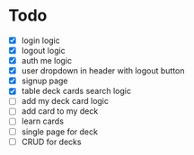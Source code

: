 # Todo

- [x] login logic
- [x] logout logic
- [x] auth me logic
- [x] user dropdown in header with logout button
- [x] signup page
- [x] table deck cards search logic
- [ ] add my deck card logic
- [ ] add card to my deck
- [ ] learn cards
- [ ] single page for deck
- [ ] CRUD for decks
